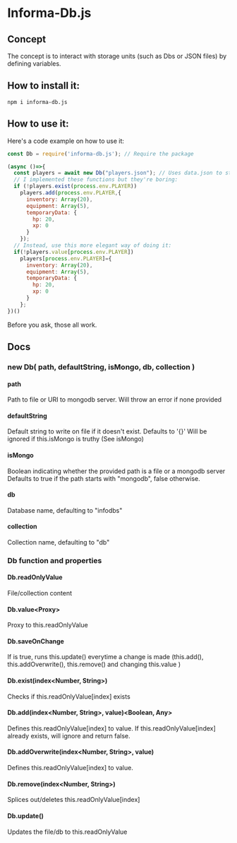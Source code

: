 # Informa-Db.js
## Concept
The concept is to interact with storage units (such as Dbs or JSON files) by defining variables.
## How to install it:
`npm i informa-db.js`
## How to use it:
Here's a code example on how to use it:
```js
const Db = require('informa-db.js'); // Require the package

(async ()=>{
  const players = await new Db("players.json"); // Uses data.json to store data
  // I implemented these functions but they're boring:
  if (!players.exist(process.env.PLAYER))
    players.add(process.env.PLAYER,{
      inventory: Array(20),
      equipment: Array(5),
      temporaryData: {
        hp: 20,
        xp: 0
      }
    });
  // Instead, use this more elegant way of doing it:
  if(!players.value[process.env.PLAYER])
    players[process.env.PLAYER]={
      inventory: Array(20),
      equipment: Array(5),
      temporaryData: {
        hp: 20,
        xp: 0
      }
    };
})()
```
Before you ask, those all work.
## Docs
### new Db( path<String>, defaultString<String>, isMongo<Boolean>, db<String>, collection<String> )
#### path
Path to file or URI to mongodb server.
Will throw an error if none provided
#### defaultString
Default string to write on file if it doesn't exist.
Defaults to '{}'
Will be ignored if this.isMongo is truthy (See isMongo<Boolean>)
#### isMongo<Boolean>
Boolean indicating whether the provided path is a file or a mongodb server
Defaults to true if the path starts with "mongodb", false otherwise.
#### db<String>
Database name, defaulting to "infodbs"
#### collection<String>
Collection name, defaulting to "db"
### Db function and properties
#### Db.readOnlyValue<Any>
File/collection content
#### Db.value<Proxy<Any>>
Proxy to this.readOnlyValue
#### Db.saveOnChange<Boolean>
If is true, runs this.update() everytime a change is made (this.add(), this.addOverwrite(), this.remove() and changing this.value )
#### Db.exist(index<Number, String>)<Boolean>
Checks if this.readOnlyValue[index] exists
#### Db.add(index<Number, String>, value<Any>)<Boolean, Any>
Defines this.readOnlyValue[index] to value.
If this.readOnlyValue[index] already exists, will ignore and return false.
#### Db.addOverwrite(index<Number, String>, value<Any>)<Any>
Defines this.readOnlyValue[index] to value.
#### Db.remove(index<Number, String>)<Undefined>
Splices out/deletes this.readOnlyValue[index]
#### Db.update()<Any>
Updates the file/db to this.readOnlyValue